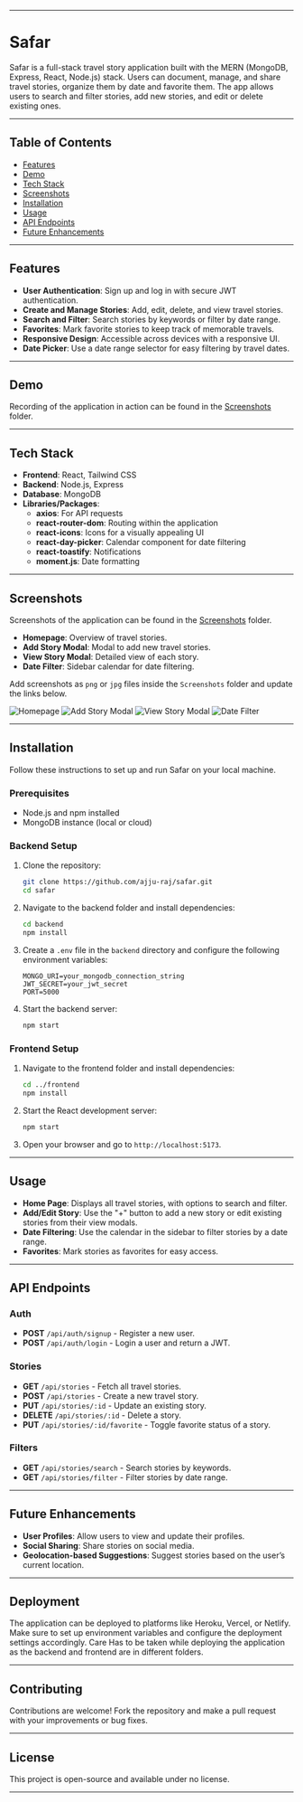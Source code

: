
---

# Safar

Safar is a full-stack travel story application built with the MERN (MongoDB, Express, React, Node.js) stack. Users can document, manage, and share travel stories, organize them by date and favorite them. The app allows users to search and filter stories, add new stories, and edit or delete existing ones.

---

## Table of Contents
- [Features](#features)
- [Demo](#demo)
- [Tech Stack](#tech-stack)
- [Screenshots](#screenshots)
- [Installation](#installation)
- [Usage](#usage)
- [API Endpoints](#api-endpoints)
- [Future Enhancements](#future-enhancements)

---

## Features

- **User Authentication**: Sign up and log in with secure JWT authentication.
- **Create and Manage Stories**: Add, edit, delete, and view travel stories.
- **Search and Filter**: Search stories by keywords or filter by date range.
- **Favorites**: Mark favorite stories to keep track of memorable travels.
- **Responsive Design**: Accessible across devices with a responsive UI.
- **Date Picker**: Use a date range selector for easy filtering by travel dates.

---

## Demo

Recording of the application in action can be found in the [Screenshots](./Screenshots/) folder.

---

## Tech Stack

- **Frontend**: React, Tailwind CSS
- **Backend**: Node.js, Express
- **Database**: MongoDB
- **Libraries/Packages**:
  - **axios**: For API requests
  - **react-router-dom**: Routing within the application
  - **react-icons**: Icons for a visually appealing UI
  - **react-day-picker**: Calendar component for date filtering
  - **react-toastify**: Notifications
  - **moment.js**: Date formatting

---

## Screenshots

Screenshots of the application can be found in the [Screenshots](./Screenshots/) folder.

- **Homepage**: Overview of travel stories.
- **Add Story Modal**: Modal to add new travel stories.
- **View Story Modal**: Detailed view of each story.
- **Date Filter**: Sidebar calendar for date filtering.
  
Add screenshots as `png` or `jpg` files inside the `Screenshots` folder and update the links below.

![Homepage](./Screenshots/homepage.png)
![Add Story Modal](./Screenshots/add-story-modal.png)
![View Story Modal](./Screenshots/view-story-modal.png)
![Date Filter](./Screenshots/date-filter.png)

---

## Installation

Follow these instructions to set up and run Safar on your local machine.

### Prerequisites

- Node.js and npm installed
- MongoDB instance (local or cloud)

### Backend Setup

1. Clone the repository:
   ```bash
   git clone https://github.com/ajju-raj/safar.git
   cd safar
   ```

2. Navigate to the backend folder and install dependencies:
   ```bash
   cd backend
   npm install
   ```

3. Create a `.env` file in the `backend` directory and configure the following environment variables:
   ```plaintext
   MONGO_URI=your_mongodb_connection_string
   JWT_SECRET=your_jwt_secret
   PORT=5000
   ```

4. Start the backend server:
   ```bash
   npm start
   ```

### Frontend Setup

1. Navigate to the frontend folder and install dependencies:
   ```bash
   cd ../frontend
   npm install
   ```

2. Start the React development server:
   ```bash
   npm start
   ```

3. Open your browser and go to `http://localhost:5173`.

---

## Usage

- **Home Page**: Displays all travel stories, with options to search and filter.
- **Add/Edit Story**: Use the "+" button to add a new story or edit existing stories from their view modals.
- **Date Filtering**: Use the calendar in the sidebar to filter stories by a date range.
- **Favorites**: Mark stories as favorites for easy access.

---

## API Endpoints

### Auth
- **POST** `/api/auth/signup` - Register a new user.
- **POST** `/api/auth/login` - Login a user and return a JWT.

### Stories
- **GET** `/api/stories` - Fetch all travel stories.
- **POST** `/api/stories` - Create a new travel story.
- **PUT** `/api/stories/:id` - Update an existing story.
- **DELETE** `/api/stories/:id` - Delete a story.
- **PUT** `/api/stories/:id/favorite` - Toggle favorite status of a story.

### Filters
- **GET** `/api/stories/search` - Search stories by keywords.
- **GET** `/api/stories/filter` - Filter stories by date range.

---

## Future Enhancements

- **User Profiles**: Allow users to view and update their profiles.
- **Social Sharing**: Share stories on social media.
- **Geolocation-based Suggestions**: Suggest stories based on the user’s current location.

---

## Deployment

The application can be deployed to platforms like Heroku, Vercel, or Netlify. Make sure to set up environment variables and configure the deployment settings accordingly.
Care Has to be taken while deploying the application as the backend and frontend are in different folders.

---

## Contributing

Contributions are welcome! Fork the repository and make a pull request with your improvements or bug fixes.

---

## License

This project is open-source and available under no license.

---
